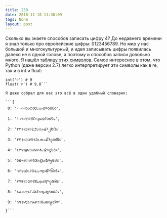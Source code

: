 ```yaml
---
title: 259
date: 2018-11-10 11:30:09
tags: None
layout: post
---
```


Сколько вы знаете способов записать цифру 4? До недавнего времени я знал только про европейские цифры: 0123456789. Но мир у нас большой и многокультурный, и идея записывать цифры появилась далеко не в одной голове, а поэтому и способов записи довольно много. Я нашёл [таблицу этих символов](https://ru.wiktionary.org/wiki/0). Самое интересное в этом, что Python (даже версии 2.7) легко интерпретирует эти символы как в re, так и в int и float:

```bool(re.fullmatch(r'\d', '୯')) # True
int('୯') # 9
float('୯') # 9.0```

Я даже собрал для вас это всё в один удобный словарик:

```{
 0: '٠۰०০੦૦୦௦౦೦൦๐໐༠၀០᠐᥆', 
 1: '١۱१১੧૧୧௧౧೧൧๑໑༡၁១᠑᥇', 
 2: '٢۲२২੨૨୨௨౨೨൨๒໒༢၂២᠒᥈', 
 3: '٣۳३৩੩૩୩௩౩೩൩๓໓༣၃៣᠓᥉', 
 4: '٤۴४৪੪૪୪௪౪೪൪๔໔༤၄៤᠔᥊', 
 5: '٥۵५৫੫૫୫௫౫೫൫๕໕༥၅៥᠕᥋', 
 6: '٦۶६৬੬૬୬௬౬೬൬๖໖༦၆៦᠖᥌', 
 7: '٧۷७৭੭૭୭௭౭೭൭๗໗༧၇៧᠗᥍', 
 8: '٨۸८৮੮૮୮௮౮೮൮๘໘༨၈៨᠘᥎', 
 9: '٩۹९৯੯૯୯௯౯೯൯๙໙༩၉៩᠙᥏',
}```
